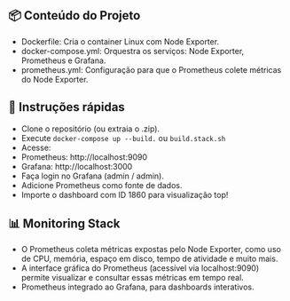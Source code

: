 ## 📦 Conteúdo do Projeto

- Dockerfile: Cria o container Linux com Node Exporter.
- docker-compose.yml: Orquestra os serviços: Node Exporter, Prometheus e Grafana.
- prometheus.yml: Configuração para que o Prometheus colete métricas do Node Exporter.

## 🚀 Instruções rápidas

- Clone o repositório (ou extraia o .zip).
- Execute `docker-compose up --build.` ou `build.stack.sh`
- Acesse:
- Prometheus: http://localhost:9090
- Grafana: http://localhost:3000
- Faça login no Grafana (admin / admin).
- Adicione Prometheus como fonte de dados.
- Importe o dashboard com ID 1860 para visualização top!

## 📊 Monitoring Stack

- O Prometheus coleta métricas expostas pelo Node Exporter, como uso de CPU, memória, espaço em disco, tempo de atividade e muito mais.
- A interface gráfica do Prometheus (acessível via localhost:9090) permite visualizar e consultar essas métricas em tempo real.
- Prometheus integrado ao Grafana, para dashboards interativos.
